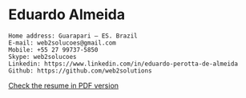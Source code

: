 #  Eduardo Almeida

```
Home address: Guarapari – ES. Brazil
E-mail: web2solucoes@gmail.com
Mobile: +55 27 99737-5850
Skype: web2solucoes
Linkedin: https://www.linkedin.com/in/eduardo-perotta-de-almeida
Github: https://github.com/web2solutions
```

[Check the resume in PDF version](https://github.com/web2solutions/Eduardo-Almeida/raw/master/Eduardo%20Almeida%20-%20Software%20Engineer%20Resume.pdf)


